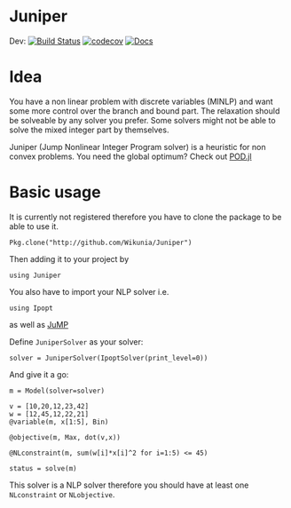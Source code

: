 # Juniper

Dev: [![Build Status](https://travis-ci.org/Wikunia/Juniper.svg?branch=master)](https://travis-ci.org/Wikunia/Juniper) [![codecov](https://codecov.io/gh/Wikunia/Juniper/branch/master/graph/badge.svg)](https://codecov.io/gh/Wikunia/Juniper)
[![Docs](https://img.shields.io/badge/docs-latest-blue.svg)](https://wikunia.github.io/Juniper/latest)

# Idea

You have a non linear problem with discrete variables (MINLP) and want some more control over the branch and bound part.
The relaxation should be solveable by any solver you prefer. Some solvers might not be able to solve the mixed integer part by themselves.

Juniper (Jump Nonlinear Integer Program solver) is a heuristic for non convex problems.
You need the global optimum? Check out [POD.jl](http://github.com/lanl-ansi/POD.jl)

# Basic usage

It is currently not registered therefore you have to clone the package to be able to use it.

`Pkg.clone("http://github.com/Wikunia/Juniper")`

Then adding it to your project by

`using Juniper`

You also have to import your NLP solver i.e.

`using Ipopt`

as well as [JuMP](http://www.juliaopt.org/JuMP.jl)

Define `JuniperSolver` as your solver:

```
solver = JuniperSolver(IpoptSolver(print_level=0))
```

And give it a go:

```
m = Model(solver=solver)

v = [10,20,12,23,42]
w = [12,45,12,22,21]
@variable(m, x[1:5], Bin)

@objective(m, Max, dot(v,x))

@NLconstraint(m, sum(w[i]*x[i]^2 for i=1:5) <= 45)   

status = solve(m)
```

This solver is a NLP solver therefore you should have at least one `NLconstraint` or `NLobjective`.
